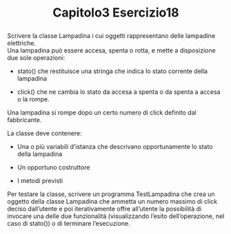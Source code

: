 # <p align=center> Capitolo3 Esercizio18 </p>

Scrivere la classe Lampadina i cui oggetti rappresentano delle
lampadine elettriche. <br>
Una lampadina può essere accesa, spenta o rotta, e mette a disposizione due sole operazioni: 
- stato() che restituisce una stringa che indica lo stato corrente della lampadina

- click() che ne cambia lo stato da accesa a spenta o da spenta a
accesa o la rompe. 

Una lampadina si rompe dopo un certo numero di click definito dal fabbricante. <br>

La classe deve contenere:

- Una o più variabili d’istanza che descrivano opportunamente lo
stato della lampadina

- Un opportuno costruttore

- I metodi previsti

Per testare la classe, scrivere un programma TestLampadina che
crea un oggetto della classe Lampadina che ammetta un numero
massimo di click deciso dall’utente e poi iterativamente offre all’utente la possibilità di invocare una delle due funzionalità (visualizzando l’esito dell’operazione, nel caso di stato()) o di terminare l’esecuzione.
